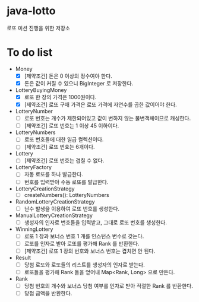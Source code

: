 # java-lotto
로또 미션 진행을 위한 저장소

# To do list

- Money
    - [x] [제약조건] 돈은 0 이상의 정수여야 한다.
    - [x] 돈은 값이 커질 수 있으니 BigInteger 로 저장한다.
- LotteryBuyingMoney
    - [x] 로또 한 장의 가격은 1000원이다.
    - [x] [제약조건] 로또 구매 가격은 로또 가격에 자연수를 곱한 값이어야 한다.
- LotteryNumber
    - [ ] 로또 번호는 개수가 제한되어있고 값이 변하지 않는 불변객체이므로 캐싱한다.
    - [ ] [제약조건] 로또 번호는 1 이상 45 이하이다.
- LotteryNumbers
    - [ ] 로또 번호들에 대한 일급 컬렉션이다.
    - [ ] [제약조건] 로또 번호는 6개이다.
- Lottery
    - [ ] [제약조건] 로또 번호는 겹칠 수 없다.
- LotteryFactory
    - [ ] 자동 로또를 하나 발급한다.
    - [ ] 번호를 입력받아 수동 로또를 발급한다.
- LotteryCreationStrategy
    - [ ] createNumbers(): LotteryNumbers
- RandomLotteryCreationStrategy
    - [ ] 난수 발생을 이용하여 로또 번호를 생성한다.
- ManualLotteryCreationStrategy
    - [ ] 생성자의 인자로 번호들을 입력받고, 그대로 로또 번호를 생성한다.
- WinningLottery
    - [ ] 로또 1 장과 보너스 번호 1 개를 인스턴스 변수로 갖는다.
    - [ ] 로또를 인자로 받아 로또를 평가해 Rank 를 반환한다.
    - [ ] [제약조건] 로또 1 장의 번호와 보너스 번호는 겹치면 안 된다.
- Result
    - [ ] 당첨 로또와 로또들의 리스트를 생성자의 인자로 받는다.
    - [ ] 로또들을 평가해 Rank 들을 얻어내 Map<Rank, Long> 으로 만든다.
- Rank
    - [ ] 당첨 번호의 개수와 보너스 당첨 여부를 인자로 받아 적절한 Rank 를 반환한다.
    - [ ] 당첨 금액을 반환한다.

